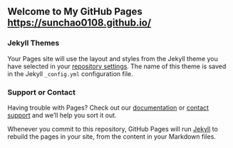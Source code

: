 ## Welcome to My GitHub Pages https://sunchao0108.github.io/

### Jekyll Themes

Your Pages site will use the layout and styles from the Jekyll theme you have selected in your [repository settings](https://github.com/sunchao0108/sunchao0108.github.io/settings). The name of this theme is saved in the Jekyll `_config.yml` configuration file.

### Support or Contact

Having trouble with Pages? Check out our [documentation](https://help.github.com/categories/github-pages-basics/) or [contact support](https://github.com/contact) and we’ll help you sort it out.


Whenever you commit to this repository, GitHub Pages will run [Jekyll](https://jekyllrb.com/) to rebuild the pages in your site, from the content in your Markdown files.
